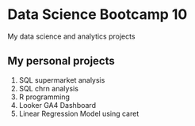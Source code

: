 # Data Science Bootcamp 10
My data science and analytics projects

## My personal projects 

1. SQL supermarket analysis
2. SQL chrn analysis
3. R programming
4. Looker GA4 Dashboard
5. Linear Regression Model using caret
